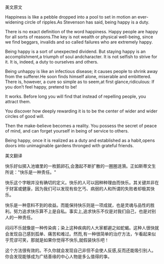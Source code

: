 美文原文

Happiness is like a pebble dropped into a pool to set in motion an ever-widening circle of ripples.As Stevenson has said, being happy is a duty.

There is no exact definition of the word happiness. Happy people are happy for all sorts of reasons.The key is not wealth or physical well-being, since we find beggars, invalids and so called failures who are extremely happy.

Being happy is a sort of unexpected dividend. But staying happy is an accomplishment,a triumph of soul andcharacter. It is not selfish to strive for it. It is, indeed, a duty to ourselves and others.

Being unhappy is like an infectious disease; it causes people to shrink away from the sufferer.He soon finds himself alone, miserable and embittered. There is, however, a cure so simple as to seem,at first glance,ridiculous: If you don’t feel happy, pretend to be!

It works. Before long you will find that instead of repelling people, you attract them. 

 You discover how deeply rewarding it is to be the center of wider and wider circles of good will.

Then the make-believe becomes a reality. You possess the secret of peace of mind, and can forget yourself in being of service to others.

Being happy, once it is realized as a duty and established as a habit,opens doors into unimaginable gardens thronged with grateful friends. 



美文翻译

快乐好似掷入池塘里的一枚鹅卵石,会激起不断扩散的一圈圈涟漪。正如斯蒂文生所说："快乐是一种责任。"

快乐这个字眼并没有确切的定义。快乐的人可以因种种理由而快乐。其关键并非在于财富或健康，因为我们可以发现有些乞丐、病弱的人和所谓的失败者却极其快乐。

快乐是一种意料不到的收益。而能保持快乐则是一项成就，也是灵魂与品性的胜利。努力追求快乐算不上是自私。事实上,追求快乐不仅是对我们自己，也是对别人的一种责任。

闷闷不乐就像是一种传染病；染上这种疾病的人大家都避之如蛇蝎。这种人很快就会发现自己感到孤单、痛苦和难过。然而,有一种很简单的治疗方法，乍看起来似乎荒谬可笑，那就是如果你觉得不快乐,就假装快乐吧！

这个方法很有效的。不久你就会发现自己非但不会使人反感,反而还能吸引别人。你会发现能够成为广结善缘的中心人物是多么值得的亊。 

